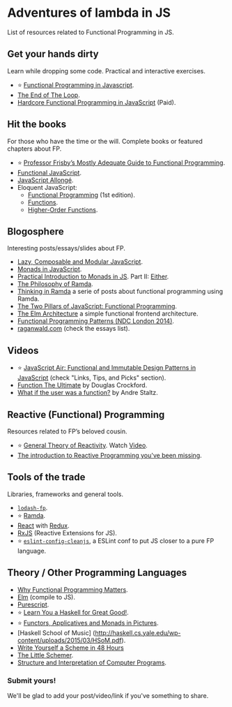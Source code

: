 # Adventures of lambda in JS

List of resources related to Functional Programming in JS.

## Get your hands dirty
Learn while dropping some code. Practical and interactive exercises.

- :star: [Functional Programming in Javascript](http://reactivex.io/learnrx/).
- [The End of The Loop](https://egghead.io/series/mastering-asynchronous-programming-the-end-of-the-loop).
- [Hardcore Functional Programming in JavaScript](https://frontendmasters.com/courses/functional-javascript/) (Paid).

## Hit the books
For those who have the time or the will. Complete books or featured chapters about FP.

- :star: [Professor Frisby’s Mostly Adequate Guide to Functional Programming](http://drboolean.gitbooks.io/mostly-adequate-guide/).
- [Functional JavaScript](http://shop.oreilly.com/product/0636920028857.do).
- [JavaScript Allongé](https://leanpub.com/javascript-allonge/read).
- Eloquent JavaScript:
  - [Functional Programming](http://eloquentjavascript.net/1st_edition/chapter6.html) (1st edition).
  - [Functions](http://eloquentjavascript.net/03_functions.html).
  - [Higher-Order Functions](http://eloquentjavascript.net/05_higher_order.html).

## Blogosphere
Interesting posts/essays/slides about FP.

- [Lazy, Composable and Modular JavaScript](https://codewords.recurse.com/issues/four/lazy-composable-and-modular-javascript).
- [Monads in JavaScript](https://curiosity-driven.org/monads-in-javascript).
- [Practical Introduction to Monads in JS](http://tech.evojam.com/2016/02/22/practical-intro-to-monads-in-javascript/).  Part II: [Either](http://tech.evojam.com/2016/03/21/practical-intro-to-monads-in-javascript-either/).
- [The Philosophy of Ramda](http://fr.umio.us/the-philosophy-of-ramda/).
- [Thinking in Ramda](http://randycoulman.com/blog/categories/thinking-in-ramda/) a serie of posts about functional programming using Ramda.
- [The Two Pillars of JavaScript: Functional Programming](https://medium.com/javascript-scene/the-two-pillars-of-javascript-pt-2-functional-programming-a63aa53a41a4).
- [The Elm Architecture](https://github.com/evancz/elm-architecture-tutorial/) a simple functional frontend architecture.
- [Functional Programming Patterns (NDC London 2014)](http://fsharpforfunandprofit.com/fppatterns/).
- [raganwald.com](http://raganwald.com/) (check the essays list).

## Videos
- :star: [JavaScript Air: Functional and Immutable Design Patterns in JavaScript](http://javascriptair.com/episodes/2015-12-30/) (check "Links, Tips, and Picks" section).
- [Function The Ultimate](https://www.youtube.com/watch?v=ya4UHuXNygM) by Douglas Crockford.
- [What if the user was a function?](https://www.youtube.com/watch?v=1zj7M1LnJV4) by Andre Staltz.

## Reactive (Functional) Programming
Resources related to FP’s beloved cousin.

- :star: [General Theory of Reactivity](https://github.com/kriskowal/gtor). Watch [Video](https://www.youtube.com/watch?v=2p51PE1MZ8U).
- [The introduction to Reactive Programming you've been missing](https://gist.github.com/staltz/868e7e9bc2a7b8c1f754).

## Tools of the trade
Libraries, frameworks and general tools.
- [`lodash-fp`](https://github.com/lodash/lodash-fp).
- :star: [Ramda](http://ramdajs.com/).
- [React](https://facebook.github.io/react/) with [Redux](http://redux.js.org/).
- [RxJS](https://github.com/Reactive-Extensions/RxJS) (Reactive Extensions for JS).
- :star: [`eslint-config-cleanjs`](https://github.com/bodil/eslint-config-cleanjs), a ESLint conf to put JS closer to a pure FP language.

## Theory / Other Programming Languages
- [Why Functional Programming Matters](http://www.cse.chalmers.se/~rjmh/Papers/whyfp.html).
- [Elm](http://elm-lang.org/) (compile to JS).
- [Purescript](https://leanpub.com/purescript/read#leanpub-auto-functional-javascript).
- :star: [Learn You a Haskell for Great Good!](http://learnyouahaskell.com/).
- :star: [Functors, Applicatives and Monads in Pictures](http://adit.io/posts/2013-04-17-functors,_applicatives,_and_monads_in_pictures.html).
- [Haskell School of Music] (http://haskell.cs.yale.edu/wp-content/uploads/2015/03/HSoM.pdf).
- [Write Yourself a Scheme in 48 Hours](https://en.wikibooks.org/wiki/Write_Yourself_a_Scheme_in_48_Hours)
- [The Little Schemer](https://mitpress.mit.edu/books/little-schemer).
- [Structure and Interpretation of Computer Programs](https://mitpress.mit.edu/sicp/full-text/book/book-Z-H-24.html#%_sec_3.5.5).

### Submit yours!
We'll be glad to add your post/video/link if you've something to share.
